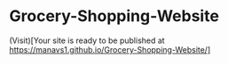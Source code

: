 # Grocery-Shopping-Website

(Visit)[Your site is ready to be published at https://manavs1.github.io/Grocery-Shopping-Website/]
